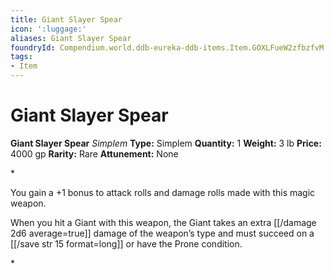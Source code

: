 ```yaml
---
title: Giant Slayer Spear
icon: ':luggage:'
aliases: Giant Slayer Spear
foundryId: Compendium.world.ddb-eureka-ddb-items.Item.GOXLFueW2zfbzfvM
tags:
- Item
---
```


# Giant Slayer Spear

**Giant Slayer Spear**
_Simplem_
**Type:** Simplem
**Quantity:** 1
**Weight:** 3 lb
**Price:** 4000 gp
**Rarity:** Rare
**Attunement:** None

*<p>You gain a +1 bonus to attack rolls and damage rolls made with this magic weapon.

When you hit a Giant with this weapon, the Giant takes an extra  [[/damage 2d6 average=true]] damage of the weapon’s type and must succeed on a [[/save str 15 format=long]] or have the Prone condition.</p>*